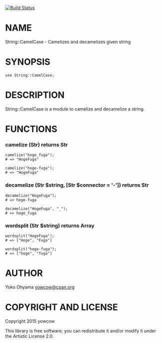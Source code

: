 [![Build Status](https://travis-ci.org/yowcow/p6-String-CamelCase.svg?branch=master)](https://travis-ci.org/yowcow/p6-String-CamelCase)

NAME
====

String::CamelCase - Camelizes and decamelizes given string

SYNOPSIS
========

    use String::CamelCase;

DESCRIPTION
===========

String::CamelCase is a module to camelize and decamelize a string.

FUNCTIONS
=========

### camelize (Str) returns Str

    camelize("hoge_fuga");
    # => "HogeFuga"

    camelize("hoge-fuga");
    # => "HogeFuga"

### decamelize (Str $string, [Str $connector = '-']) returns Str

    decamelize("HogeFuga");
    # => hoge-fuga

    decamelize("HogeFuga", "_");
    # => hoge_fuga

### wordsplit (Str $string) returns Array

    wordsplit("HogeFuga");
    # => ["Hoge", "Fuga"]

    wordsplit("hoge-fuga");
    # => ["hoge", "fuga"]

AUTHOR
======

Yoko Ohyama <yowcow@cpan.org>

COPYRIGHT AND LICENSE
=====================

Copyright 2015 yowcow

This library is free software; you can redistribute it and/or modify it under the Artistic License 2.0.
